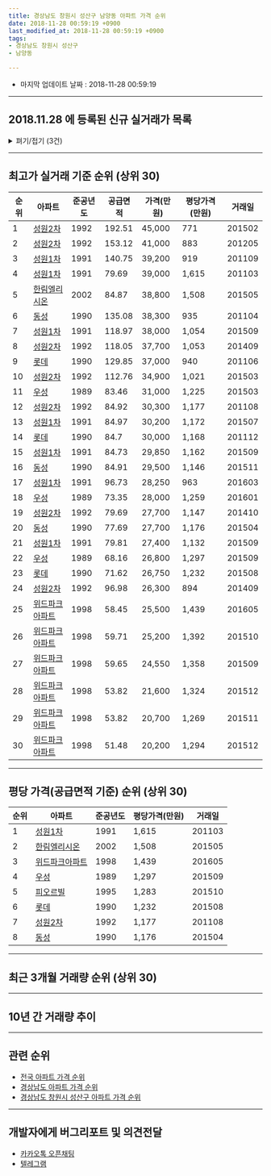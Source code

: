 ```yaml
---
title: 경상남도 창원시 성산구 남양동 아파트 가격 순위
date: 2018-11-28 00:59:19 +0900
last_modified_at: 2018-11-28 00:59:19 +0900
tags:
- 경상남도 창원시 성산구
- 남양동

---
```


* 마지막 업데이트 날짜 : 2018-11-28 00:59:19

---

## 2018.11.28 에 등록된 신규 실거래가 목록

<details>
<summary>펴기/접기 (3건)</summary>
<div markdown="1">

|아파트|준공년도|공급면적|가격(만원)|평당가격(만원)|거래일|
|---|---|---|---|---|---|
|[동성](https://search.naver.com/search.naver?query=%EA%B2%BD%EC%83%81%EB%82%A8%EB%8F%84+%EC%B0%BD%EC%9B%90%EC%8B%9C+%EC%84%B1%EC%82%B0%EA%B5%AC+%EB%82%A8%EC%96%91%EB%8F%99+%EB%8F%99%EC%84%B1)|1990|77.69|17,000|722|<span style="color:red">201811</span>|
|[위드파크아파트](https://search.naver.com/search.naver?query=%EA%B2%BD%EC%83%81%EB%82%A8%EB%8F%84+%EC%B0%BD%EC%9B%90%EC%8B%9C+%EC%84%B1%EC%82%B0%EA%B5%AC+%EB%82%A8%EC%96%91%EB%8F%99+%EC%9C%84%EB%93%9C%ED%8C%8C%ED%81%AC%EC%95%84%ED%8C%8C%ED%8A%B8)|1998|53.82|15,000|919|<span style="color:red">201811</span>|
|[피오르빌](https://search.naver.com/search.naver?query=%EA%B2%BD%EC%83%81%EB%82%A8%EB%8F%84+%EC%B0%BD%EC%9B%90%EC%8B%9C+%EC%84%B1%EC%82%B0%EA%B5%AC+%EB%82%A8%EC%96%91%EB%8F%99+%ED%94%BC%EC%98%A4%EB%A5%B4%EB%B9%8C)|1995|39.7|8,000|664|<span style="color:red">201810</span>|


</div>
</details>

---

## 최고가 실거래 기준 순위 (상위 30)


|순위|아파트|준공년도|공급면적|가격(만원)|평당가격(만원)|거래일|
|---|---|---|---|---|---|---|
|1|[성원2차](https://search.naver.com/search.naver?query=%EA%B2%BD%EC%83%81%EB%82%A8%EB%8F%84+%EC%B0%BD%EC%9B%90%EC%8B%9C+%EC%84%B1%EC%82%B0%EA%B5%AC+%EB%82%A8%EC%96%91%EB%8F%99+%EC%84%B1%EC%9B%902%EC%B0%A8)|1992|192.51|45,000|771|201502|
|2|[성원2차](https://search.naver.com/search.naver?query=%EA%B2%BD%EC%83%81%EB%82%A8%EB%8F%84+%EC%B0%BD%EC%9B%90%EC%8B%9C+%EC%84%B1%EC%82%B0%EA%B5%AC+%EB%82%A8%EC%96%91%EB%8F%99+%EC%84%B1%EC%9B%902%EC%B0%A8)|1992|153.12|41,000|883|201205|
|3|[성원1차](https://search.naver.com/search.naver?query=%EA%B2%BD%EC%83%81%EB%82%A8%EB%8F%84+%EC%B0%BD%EC%9B%90%EC%8B%9C+%EC%84%B1%EC%82%B0%EA%B5%AC+%EB%82%A8%EC%96%91%EB%8F%99+%EC%84%B1%EC%9B%901%EC%B0%A8)|1991|140.75|39,200|919|201109|
|4|[성원1차](https://search.naver.com/search.naver?query=%EA%B2%BD%EC%83%81%EB%82%A8%EB%8F%84+%EC%B0%BD%EC%9B%90%EC%8B%9C+%EC%84%B1%EC%82%B0%EA%B5%AC+%EB%82%A8%EC%96%91%EB%8F%99+%EC%84%B1%EC%9B%901%EC%B0%A8)|1991|79.69|39,000|1,615|201103|
|5|[한림엘리시온](https://search.naver.com/search.naver?query=%EA%B2%BD%EC%83%81%EB%82%A8%EB%8F%84+%EC%B0%BD%EC%9B%90%EC%8B%9C+%EC%84%B1%EC%82%B0%EA%B5%AC+%EB%82%A8%EC%96%91%EB%8F%99+%ED%95%9C%EB%A6%BC%EC%97%98%EB%A6%AC%EC%8B%9C%EC%98%A8)|2002|84.87|38,800|1,508|201505|
|6|[동성](https://search.naver.com/search.naver?query=%EA%B2%BD%EC%83%81%EB%82%A8%EB%8F%84+%EC%B0%BD%EC%9B%90%EC%8B%9C+%EC%84%B1%EC%82%B0%EA%B5%AC+%EB%82%A8%EC%96%91%EB%8F%99+%EB%8F%99%EC%84%B1)|1990|135.08|38,300|935|201104|
|7|[성원1차](https://search.naver.com/search.naver?query=%EA%B2%BD%EC%83%81%EB%82%A8%EB%8F%84+%EC%B0%BD%EC%9B%90%EC%8B%9C+%EC%84%B1%EC%82%B0%EA%B5%AC+%EB%82%A8%EC%96%91%EB%8F%99+%EC%84%B1%EC%9B%901%EC%B0%A8)|1991|118.97|38,000|1,054|201509|
|8|[성원2차](https://search.naver.com/search.naver?query=%EA%B2%BD%EC%83%81%EB%82%A8%EB%8F%84+%EC%B0%BD%EC%9B%90%EC%8B%9C+%EC%84%B1%EC%82%B0%EA%B5%AC+%EB%82%A8%EC%96%91%EB%8F%99+%EC%84%B1%EC%9B%902%EC%B0%A8)|1992|118.05|37,700|1,053|201409|
|9|[롯데](https://search.naver.com/search.naver?query=%EA%B2%BD%EC%83%81%EB%82%A8%EB%8F%84+%EC%B0%BD%EC%9B%90%EC%8B%9C+%EC%84%B1%EC%82%B0%EA%B5%AC+%EB%82%A8%EC%96%91%EB%8F%99+%EB%A1%AF%EB%8D%B0)|1990|129.85|37,000|940|201106|
|10|[성원2차](https://search.naver.com/search.naver?query=%EA%B2%BD%EC%83%81%EB%82%A8%EB%8F%84+%EC%B0%BD%EC%9B%90%EC%8B%9C+%EC%84%B1%EC%82%B0%EA%B5%AC+%EB%82%A8%EC%96%91%EB%8F%99+%EC%84%B1%EC%9B%902%EC%B0%A8)|1992|112.76|34,900|1,021|201503|
|11|[우성](https://search.naver.com/search.naver?query=%EA%B2%BD%EC%83%81%EB%82%A8%EB%8F%84+%EC%B0%BD%EC%9B%90%EC%8B%9C+%EC%84%B1%EC%82%B0%EA%B5%AC+%EB%82%A8%EC%96%91%EB%8F%99+%EC%9A%B0%EC%84%B1)|1989|83.46|31,000|1,225|201503|
|12|[성원2차](https://search.naver.com/search.naver?query=%EA%B2%BD%EC%83%81%EB%82%A8%EB%8F%84+%EC%B0%BD%EC%9B%90%EC%8B%9C+%EC%84%B1%EC%82%B0%EA%B5%AC+%EB%82%A8%EC%96%91%EB%8F%99+%EC%84%B1%EC%9B%902%EC%B0%A8)|1992|84.92|30,300|1,177|201108|
|13|[성원1차](https://search.naver.com/search.naver?query=%EA%B2%BD%EC%83%81%EB%82%A8%EB%8F%84+%EC%B0%BD%EC%9B%90%EC%8B%9C+%EC%84%B1%EC%82%B0%EA%B5%AC+%EB%82%A8%EC%96%91%EB%8F%99+%EC%84%B1%EC%9B%901%EC%B0%A8)|1991|84.97|30,200|1,172|201507|
|14|[롯데](https://search.naver.com/search.naver?query=%EA%B2%BD%EC%83%81%EB%82%A8%EB%8F%84+%EC%B0%BD%EC%9B%90%EC%8B%9C+%EC%84%B1%EC%82%B0%EA%B5%AC+%EB%82%A8%EC%96%91%EB%8F%99+%EB%A1%AF%EB%8D%B0)|1990|84.7|30,000|1,168|201112|
|15|[성원1차](https://search.naver.com/search.naver?query=%EA%B2%BD%EC%83%81%EB%82%A8%EB%8F%84+%EC%B0%BD%EC%9B%90%EC%8B%9C+%EC%84%B1%EC%82%B0%EA%B5%AC+%EB%82%A8%EC%96%91%EB%8F%99+%EC%84%B1%EC%9B%901%EC%B0%A8)|1991|84.73|29,850|1,162|201509|
|16|[동성](https://search.naver.com/search.naver?query=%EA%B2%BD%EC%83%81%EB%82%A8%EB%8F%84+%EC%B0%BD%EC%9B%90%EC%8B%9C+%EC%84%B1%EC%82%B0%EA%B5%AC+%EB%82%A8%EC%96%91%EB%8F%99+%EB%8F%99%EC%84%B1)|1990|84.91|29,500|1,146|201511|
|17|[성원1차](https://search.naver.com/search.naver?query=%EA%B2%BD%EC%83%81%EB%82%A8%EB%8F%84+%EC%B0%BD%EC%9B%90%EC%8B%9C+%EC%84%B1%EC%82%B0%EA%B5%AC+%EB%82%A8%EC%96%91%EB%8F%99+%EC%84%B1%EC%9B%901%EC%B0%A8)|1991|96.73|28,250|963|201603|
|18|[우성](https://search.naver.com/search.naver?query=%EA%B2%BD%EC%83%81%EB%82%A8%EB%8F%84+%EC%B0%BD%EC%9B%90%EC%8B%9C+%EC%84%B1%EC%82%B0%EA%B5%AC+%EB%82%A8%EC%96%91%EB%8F%99+%EC%9A%B0%EC%84%B1)|1989|73.35|28,000|1,259|201601|
|19|[성원2차](https://search.naver.com/search.naver?query=%EA%B2%BD%EC%83%81%EB%82%A8%EB%8F%84+%EC%B0%BD%EC%9B%90%EC%8B%9C+%EC%84%B1%EC%82%B0%EA%B5%AC+%EB%82%A8%EC%96%91%EB%8F%99+%EC%84%B1%EC%9B%902%EC%B0%A8)|1992|79.69|27,700|1,147|201410|
|20|[동성](https://search.naver.com/search.naver?query=%EA%B2%BD%EC%83%81%EB%82%A8%EB%8F%84+%EC%B0%BD%EC%9B%90%EC%8B%9C+%EC%84%B1%EC%82%B0%EA%B5%AC+%EB%82%A8%EC%96%91%EB%8F%99+%EB%8F%99%EC%84%B1)|1990|77.69|27,700|1,176|201504|
|21|[성원1차](https://search.naver.com/search.naver?query=%EA%B2%BD%EC%83%81%EB%82%A8%EB%8F%84+%EC%B0%BD%EC%9B%90%EC%8B%9C+%EC%84%B1%EC%82%B0%EA%B5%AC+%EB%82%A8%EC%96%91%EB%8F%99+%EC%84%B1%EC%9B%901%EC%B0%A8)|1991|79.81|27,400|1,132|201509|
|22|[우성](https://search.naver.com/search.naver?query=%EA%B2%BD%EC%83%81%EB%82%A8%EB%8F%84+%EC%B0%BD%EC%9B%90%EC%8B%9C+%EC%84%B1%EC%82%B0%EA%B5%AC+%EB%82%A8%EC%96%91%EB%8F%99+%EC%9A%B0%EC%84%B1)|1989|68.16|26,800|1,297|201509|
|23|[롯데](https://search.naver.com/search.naver?query=%EA%B2%BD%EC%83%81%EB%82%A8%EB%8F%84+%EC%B0%BD%EC%9B%90%EC%8B%9C+%EC%84%B1%EC%82%B0%EA%B5%AC+%EB%82%A8%EC%96%91%EB%8F%99+%EB%A1%AF%EB%8D%B0)|1990|71.62|26,750|1,232|201508|
|24|[성원2차](https://search.naver.com/search.naver?query=%EA%B2%BD%EC%83%81%EB%82%A8%EB%8F%84+%EC%B0%BD%EC%9B%90%EC%8B%9C+%EC%84%B1%EC%82%B0%EA%B5%AC+%EB%82%A8%EC%96%91%EB%8F%99+%EC%84%B1%EC%9B%902%EC%B0%A8)|1992|96.98|26,300|894|201409|
|25|[위드파크아파트](https://search.naver.com/search.naver?query=%EA%B2%BD%EC%83%81%EB%82%A8%EB%8F%84+%EC%B0%BD%EC%9B%90%EC%8B%9C+%EC%84%B1%EC%82%B0%EA%B5%AC+%EB%82%A8%EC%96%91%EB%8F%99+%EC%9C%84%EB%93%9C%ED%8C%8C%ED%81%AC%EC%95%84%ED%8C%8C%ED%8A%B8)|1998|58.45|25,500|1,439|201605|
|26|[위드파크아파트](https://search.naver.com/search.naver?query=%EA%B2%BD%EC%83%81%EB%82%A8%EB%8F%84+%EC%B0%BD%EC%9B%90%EC%8B%9C+%EC%84%B1%EC%82%B0%EA%B5%AC+%EB%82%A8%EC%96%91%EB%8F%99+%EC%9C%84%EB%93%9C%ED%8C%8C%ED%81%AC%EC%95%84%ED%8C%8C%ED%8A%B8)|1998|59.71|25,200|1,392|201510|
|27|[위드파크아파트](https://search.naver.com/search.naver?query=%EA%B2%BD%EC%83%81%EB%82%A8%EB%8F%84+%EC%B0%BD%EC%9B%90%EC%8B%9C+%EC%84%B1%EC%82%B0%EA%B5%AC+%EB%82%A8%EC%96%91%EB%8F%99+%EC%9C%84%EB%93%9C%ED%8C%8C%ED%81%AC%EC%95%84%ED%8C%8C%ED%8A%B8)|1998|59.65|24,550|1,358|201509|
|28|[위드파크아파트](https://search.naver.com/search.naver?query=%EA%B2%BD%EC%83%81%EB%82%A8%EB%8F%84+%EC%B0%BD%EC%9B%90%EC%8B%9C+%EC%84%B1%EC%82%B0%EA%B5%AC+%EB%82%A8%EC%96%91%EB%8F%99+%EC%9C%84%EB%93%9C%ED%8C%8C%ED%81%AC%EC%95%84%ED%8C%8C%ED%8A%B8)|1998|53.82|21,600|1,324|201512|
|29|[위드파크아파트](https://search.naver.com/search.naver?query=%EA%B2%BD%EC%83%81%EB%82%A8%EB%8F%84+%EC%B0%BD%EC%9B%90%EC%8B%9C+%EC%84%B1%EC%82%B0%EA%B5%AC+%EB%82%A8%EC%96%91%EB%8F%99+%EC%9C%84%EB%93%9C%ED%8C%8C%ED%81%AC%EC%95%84%ED%8C%8C%ED%8A%B8)|1998|53.82|20,700|1,269|201511|
|30|[위드파크아파트](https://search.naver.com/search.naver?query=%EA%B2%BD%EC%83%81%EB%82%A8%EB%8F%84+%EC%B0%BD%EC%9B%90%EC%8B%9C+%EC%84%B1%EC%82%B0%EA%B5%AC+%EB%82%A8%EC%96%91%EB%8F%99+%EC%9C%84%EB%93%9C%ED%8C%8C%ED%81%AC%EC%95%84%ED%8C%8C%ED%8A%B8)|1998|51.48|20,200|1,294|201512|


---

## 평당 가격(공급면적 기준) 순위 (상위 30)


|순위|아파트|준공년도|평당가격(만원)|거래일|
|---|---|---|---|---|
|1|[성원1차](https://search.naver.com/search.naver?query=%EA%B2%BD%EC%83%81%EB%82%A8%EB%8F%84+%EC%B0%BD%EC%9B%90%EC%8B%9C+%EC%84%B1%EC%82%B0%EA%B5%AC+%EB%82%A8%EC%96%91%EB%8F%99+%EC%84%B1%EC%9B%901%EC%B0%A8)|1991|1,615|201103|
|2|[한림엘리시온](https://search.naver.com/search.naver?query=%EA%B2%BD%EC%83%81%EB%82%A8%EB%8F%84+%EC%B0%BD%EC%9B%90%EC%8B%9C+%EC%84%B1%EC%82%B0%EA%B5%AC+%EB%82%A8%EC%96%91%EB%8F%99+%ED%95%9C%EB%A6%BC%EC%97%98%EB%A6%AC%EC%8B%9C%EC%98%A8)|2002|1,508|201505|
|3|[위드파크아파트](https://search.naver.com/search.naver?query=%EA%B2%BD%EC%83%81%EB%82%A8%EB%8F%84+%EC%B0%BD%EC%9B%90%EC%8B%9C+%EC%84%B1%EC%82%B0%EA%B5%AC+%EB%82%A8%EC%96%91%EB%8F%99+%EC%9C%84%EB%93%9C%ED%8C%8C%ED%81%AC%EC%95%84%ED%8C%8C%ED%8A%B8)|1998|1,439|201605|
|4|[우성](https://search.naver.com/search.naver?query=%EA%B2%BD%EC%83%81%EB%82%A8%EB%8F%84+%EC%B0%BD%EC%9B%90%EC%8B%9C+%EC%84%B1%EC%82%B0%EA%B5%AC+%EB%82%A8%EC%96%91%EB%8F%99+%EC%9A%B0%EC%84%B1)|1989|1,297|201509|
|5|[피오르빌](https://search.naver.com/search.naver?query=%EA%B2%BD%EC%83%81%EB%82%A8%EB%8F%84+%EC%B0%BD%EC%9B%90%EC%8B%9C+%EC%84%B1%EC%82%B0%EA%B5%AC+%EB%82%A8%EC%96%91%EB%8F%99+%ED%94%BC%EC%98%A4%EB%A5%B4%EB%B9%8C)|1995|1,283|201510|
|6|[롯데](https://search.naver.com/search.naver?query=%EA%B2%BD%EC%83%81%EB%82%A8%EB%8F%84+%EC%B0%BD%EC%9B%90%EC%8B%9C+%EC%84%B1%EC%82%B0%EA%B5%AC+%EB%82%A8%EC%96%91%EB%8F%99+%EB%A1%AF%EB%8D%B0)|1990|1,232|201508|
|7|[성원2차](https://search.naver.com/search.naver?query=%EA%B2%BD%EC%83%81%EB%82%A8%EB%8F%84+%EC%B0%BD%EC%9B%90%EC%8B%9C+%EC%84%B1%EC%82%B0%EA%B5%AC+%EB%82%A8%EC%96%91%EB%8F%99+%EC%84%B1%EC%9B%902%EC%B0%A8)|1992|1,177|201108|
|8|[동성](https://search.naver.com/search.naver?query=%EA%B2%BD%EC%83%81%EB%82%A8%EB%8F%84+%EC%B0%BD%EC%9B%90%EC%8B%9C+%EC%84%B1%EC%82%B0%EA%B5%AC+%EB%82%A8%EC%96%91%EB%8F%99+%EB%8F%99%EC%84%B1)|1990|1,176|201504|


---

## 최근 3개월 거래량 순위 (상위 30)


<div style="width:100%;">
    <canvas id="deal_count_ranking" height="250"></canvas>
</div>


<script>
new Chart(document.getElementById("deal_count_ranking"), {
    type: 'horizontalBar',
    data: {
        labels: ['피오르빌', '위드파크아파트', '우성', '성원2차', '동성', '성원1차', '롯데', '한림엘리시온'],
        datasets: [{
            label: '실거래 수',
            data: [22, 22, 5, 4, 4, 2, 2, 2],
            borderColor: "rgba(255, 0, 128, 1)",
            backgroundColor: "rgba(255, 0, 128, 0.5)",
            fill: false,
        }]
    },
    options: {
        responsive: true,
        title: {
            display: true,
            text: '최근 3개월 거래량 순위'
        },
        tooltips: {
            mode: 'index',
            intersect: false,
            callbacks: {
                title: function(tooltipItems, data) {
                    return "실거래 수:";
                },
                label: function(tooltipItem, data) {
                    return data.labels[tooltipItem.index] + ": " + tooltipItem.xLabel;
                }
            }
        },
        hover: {
            mode: 'nearest',
            intersect: true
        },
        scales: {
            xAxes: [{
                display: true,
                scaleLabel: {
                    display: true,
                    labelString: '실거래 수'
                },
                ticks: {
                    suggestedMin: 0,
                }
            }],
            yAxes: [{
                display: true,
                ticks: {
                    autoSkip: false,
                    callback: function(value, index, values) {
                        if (value.length > 15)
                            return value.substr(0, 13) + "...";
                        else
                            return value;
                    }
                },
                scaleLabel: {
                    display: false,
                }
            }]
        }
    }
});

</script>


---

## 10년 간 거래량 추이


<div style="width:100%;">
    <canvas id="deal_progress" height="250"></canvas>
</div>

<script>
new Chart(document.getElementById("deal_progress"), {
    type: 'line',
    data: {
        labels: ['200811','200812','200901','200902','200903','200904','200905','200906','200907','200908','200909','200910','200911','200912','201001','201002','201003','201004','201005','201006','201007','201008','201009','201010','201011','201012','201101','201102','201103','201104','201105','201106','201107','201108','201109','201110','201111','201112','201201','201202','201203','201204','201205','201206','201207','201208','201209','201210','201211','201212','201301','201302','201303','201304','201305','201306','201307','201308','201309','201310','201311','201312','201401','201402','201403','201404','201405','201406','201407','201408','201409','201410','201411','201412','201501','201502','201503','201504','201505','201506','201507','201508','201509','201510','201511','201512','201601','201602','201603','201604','201605','201606','201607','201608','201609','201610','201611','201612','201701','201702','201703','201704','201705','201706','201707','201708','201709','201710','201711','201712','201801','201802','201803','201804','201805','201806','201807','201808','201809','201810','201811'],
        datasets: [{
            label: '실거래 수',
            pointRadius: 1,
            data: [28, 30, 30, 33, 48, 66, 56, 48, 66, 73, 60, 57, 69, 56, 71, 49, 82, 55, 45, 49, 48, 43, 47, 70, 96, 68, 73, 61, 66, 53, 31, 41, 34, 37, 46, 41, 43, 30, 26, 33, 38, 35, 30, 30, 21, 28, 32, 48, 34, 40, 48, 53, 82, 75, 45, 53, 17, 29, 61, 83, 39, 50, 37, 56, 68, 49, 44, 35, 53, 49, 80, 73, 44, 31, 39, 46, 67, 62, 48, 64, 55, 30, 38, 66, 45, 21, 19, 19, 21, 21, 13, 15, 17, 12, 18, 40, 18, 13, 22, 19, 32, 38, 30, 32, 32, 31, 23, 31, 22, 14, 31, 23, 28, 22, 28, 38, 25, 28, 30, 27, 6],
            borderColor: "rgba(255, 201, 14, 1)",
            backgroundColor: "rgba(255, 201, 14, 0.5)",
            fill: true,
        }]
    },
    options: {
        responsive: true,
        title: {
            display: true,
            text: '10년간 거래량 추이'
        },
        tooltips: {
            mode: 'index',
            intersect: false,
        },
        hover: {
            mode: 'nearest',
            intersect: true
        },
        scales: {
            xAxes: [{
                display: true,
                scaleLabel: {
                    display: true,
                    labelString: '년/월'
                }
            }],
            yAxes: [{
                display: true,
                ticks: {
                    suggestedMin: 0,
                },
                scaleLabel: {
                    display: true,
                    labelString: '실거래 수'
                }
            }]
        }
    }
});

</script>


---

## 관련 순위

- [전국 아파트 가격 순위](https://inasie.github.io/apt-ranking/전국)
- [경상남도 아파트 가격 순위](https://inasie.github.io/apt-ranking/경상남도)
- [경상남도 창원시 성산구 아파트 가격 순위](https://inasie.github.io/apt-ranking/경상남도-창원시-성산구)


---

## 개발자에게 버그리포트 및 의견전달

- [카카오톡 오픈채팅](https://open.kakao.com/o/gLJUAP4)
- [텔레그램](https://t.me/inasie)

